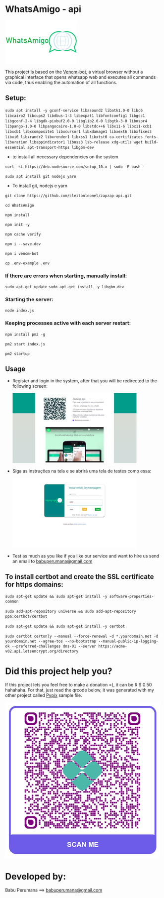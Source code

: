 # WhatsAmigo - api
![WhatsAmigo-api](https://github.com/Babuperumana/WhatsAmigo/blob/master/static/media/zapzap-api.png?raw=true)

This project is based on the [Venom-bot](https://github.com/orkestral/venom), a virtual browser without a graphical interface that opens whatsapp web and executes all commands via code, thus enabling the automation of all functions.

## Setup:

`sudo apt install -y gconf-service libasound2 libatk1.0-0 libc6 libcairo2 libcups2 libdbus-1-3 libexpat1 libfontconfig1 libgcc1 libgconf-2-4 libgdk-pixbuf2.0-0 libglib2.0-0 libgtk-3-0 libnspr4 libpango-1.0-0 libpangocairo-1.0-0 libstdc++6 libx11-6 libx11-xcb1 libxcb1 libxcomposite1 libxcursor1 libxdamage1 libxext6 libxfixes3 libxi6 libxrandr2 libxrender1 libxss1 libxtst6 ca-certificates fonts-liberation libappindicator1 libnss3 lsb-release xdg-utils wget build-essential apt-transport-https libgbm-dev`
- to install all necessary dependencies on the system

`curl -sL https://deb.nodesource.com/setup_10.x | sudo -E bash -`

`sudo apt install git nodejs yarn`
- To install git, nodejs e yarn

`git clone https://github.com/cleitonleonel/zapzap-api.git`

`cd WhatsAmigo`

`npm install`

`npm init -y`

`npm cache verify`

`npm i --save-dev`

`npm i venom-bot`

`cp .env-example .env`

### If there are errors when starting, manually install:

`sudo apt-get update`
`sudo apt-get install -y libgbm-dev`

### Starting the server:

`node index.js`

### Keeping processes active with each server restart:

`npm install pm2 -g`

`pm2 start index.js`

`pm2 startup`

## Usage
- Register and login in the system, after that you will be redirected to the following screen:

  <img src="https://github.com/Babuperumana/WhatsAmigo/blob/master/static/media/qrcode_read.png?raw=true" width="400">

- Siga as instruções na tela e se abrirá uma tela de testes como essa:

  <img src="https://github.com/Babuperumana/WhatsAmigo/blob/master/static/media/send_message.png?raw=true" width="400">


- Test as much as you like if you like our service and want to hire us send an email to [babuperumana@gmail.com](babuperumana@gmail.com)

## To install certbot and create the SSL certificate for https domains:
  
```shell script
sudo apt-get update && sudo apt-get install -y software-properties-common

sudo add-apt-repository universe && sudo add-apt-repository ppa:certbot/certbot

sudo apt-get update && sudo apt-get install -y certbot

sudo certbot certonly --manual --force-renewal -d *.yourdomain.net -d yourdomain.net --agree-tos --no-bootstrap --manual-public-ip-logging-ok --preferred-challenges dns-01 --server https://acme-v02.api.letsencrypt.org/directory
```

# Did this project help you?

If this project lets you feel free to make a donation =), it can be R $ 0.50 hahahaha. For that, just read the qrcode below, it was generated with my other project called [Pypix](https://github.com/cleitonleonel/pypix.git) sample file.

![QRCode Doação](https://github.com/cleitonleonel/pypix/blob/master/qrcode.png?raw=true)


# Developed by:

Babu Perumana ==> babuperumana@gmail.com
